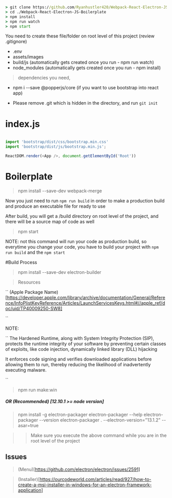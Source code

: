 ```cmd

> git clone https://github.com/Ryanhustler420/Webpack-React-Electron-JS-Boilerplate.git
> cd ./Webpack-React-Electron-JS-Boilerplate
> npm install
> npm run watch
> npm start

```

You need to create these file/folder on root level of this project (review .gitignore)

- .env
- assets/images
- build/js (automatically gets created once you run - npm run watch)
- node_modules (automatically gets created once you run - npm install)


> dependencies you need,

- npm i --save @popperjs/core (if you want to use bootstrap into react app)

- Please remove .git which is hidden in the directory, and run `git init`

# index.js
```js

import 'bootstrap/dist/css/bootstrap.min.css'
import 'bootstrap/dist/js/bootstrap.min.js';

ReactDOM.render(<App />, document.getElementById('Root'))

```

# Boilerplate

> npm install --save-dev webpack-merge

Now you just need to run `npm run build` in order to make a production build and produce an executable file for ready to use

After build, you will get a /build directory on root level of the project, and there will be a source map of code as well

> npm start

NOTE: not this command will run your code as production build, so everytime you change your code, you have to build your project with `npm run build` and the `npm start`


#Build Process

> npm install --save-dev electron-builder

> Resources

``
(Apple Package Name)[https://developer.apple.com/library/archive/documentation/General/Reference/InfoPlistKeyReference/Articles/LaunchServicesKeys.html#//apple_ref/doc/uid/TP40009250-SW8]

``

NOTE:

``
The Hardened Runtime, along with System Integrity Protection (SIP),
protects the runtime integrity of your software by preventing certain classes of
exploits, like code injection, dynamically linked library (DLL) hijacking

It enforces code signing and verifies downloaded applications before allowing them to run, thereby reducing the likelihood of inadvertently executing malware.

``
> npm run make:win

##### OR (Recommended) [12.10.1 >= node version]

> npm install -g electron-packager
> electron-packager --help
> electron-packager --version
> electron-packager . --electron-version="13.1.2" --asar=true

>> Make sure you execute the above command while you are in the root level of the project

## Issues

> (Menu)[https://github.com/electron/electron/issues/2591]

> (Installer)[https://ourcodeworld.com/articles/read/927/how-to-create-a-msi-installer-in-windows-for-an-electron-framework-application]
